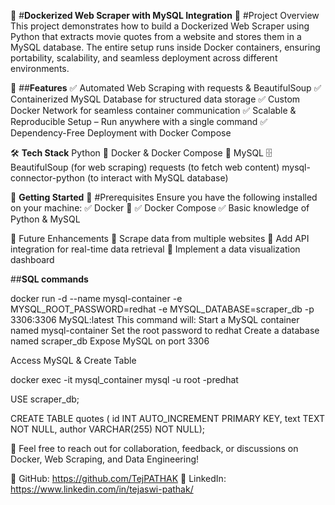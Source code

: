 🚀 #**Dockerized Web Scraper with MySQL Integration**
📌 #Project Overview
This project demonstrates how to build a Dockerized Web Scraper using Python that extracts movie quotes from a website and stores them in a MySQL database. The entire setup runs inside Docker containers, ensuring portability, scalability, and seamless deployment across different environments.

🔎 ##**Features**
✅ Automated Web Scraping with requests & BeautifulSoup
✅ Containerized MySQL Database for structured data storage
✅ Custom Docker Network for seamless container communication
✅ Scalable & Reproducible Setup – Run anywhere with a single command
✅ Dependency-Free Deployment with Docker Compose


🛠️ **Tech Stack**
Python 🐍
Docker & Docker Compose 🐳
MySQL 🗄️
BeautifulSoup (for web scraping)
requests (to fetch web content)
mysql-connector-python (to interact with MySQL database)

🚀 **Getting Started**
🔹 #Prerequisites
Ensure you have the following installed on your machine:
✅ Docker 🐳
✅ Docker Compose
✅ Basic knowledge of Python & MySQL

📌 Future Enhancements
🔹 Scrape data from multiple websites
🔹 Add API integration for real-time data retrieval
🔹 Implement a data visualization dashboard

##**SQL commands**

docker run -d --name mysql-container -e MYSQL_ROOT_PASSWORD=redhat -e MYSQL_DATABASE=scraper_db -p 3306:3306 MySQL:latest
This command will:
Start a MySQL container named mysql-container
Set the root password to redhat
Create a database named scraper_db
Expose MySQL on port 3306

Access MySQL & Create Table

docker exec -it mysql_container mysql -u root -predhat

USE scraper_db;

CREATE TABLE quotes ( id INT AUTO_INCREMENT PRIMARY KEY, text TEXT NOT NULL, author VARCHAR(255) NOT NULL);



💬 Feel free to reach out for collaboration, feedback, or discussions on Docker, Web Scraping, and Data Engineering!

🔗 GitHub: https://github.com/TejPATHAK
🔗 LinkedIn: https://www.linkedin.com/in/tejaswi-pathak/
